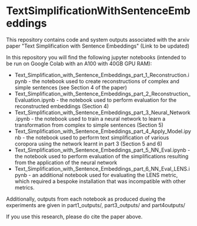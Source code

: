 # TextSimplificationWithSentenceEmbeddings

This repository contains code and system outputs associated with the arxiv paper "Text Simplification with Sentence Embeddings" (Link to be updated)

In this repository you will find the following jupyter notebooks (intended to be run on Google Colab with an A100 with 40GB GPU RAM):
 - Text_Simplification_with_Sentence_Embeddings_part_1_Reconstruction.ipynb - the notebook used to create reconstructions of complex and simple sentences (see Section 4 of the paper)
 - Text_Simplification_with_Sentence_Embeddings_part_2_Reconstruction_Evaluation.ipynb - the notebook used to perform evaluation for the reconstructed embeddings (Section 4)
 - Text_Simplification_with_Sentence_Embeddings_part_3_Neural_Network.ipynb - the notebook used to train a neural network to learn a transformation from complex to simple sentences (Section 5)
 - Text_Simplification_with_Sentence_Embeddings_part_4_Apply_Model.ipynb - the notebook used to perform text simplification of various coropora using the network learnt in part 3 (Section 5 and 6)
 - Text_Simplification_with_Sentence_Embeddings_part_5_NN_Eval.ipynb - the notebook used to perform evaluation of the simplifications resulting from the application of the neural network
 - Text_Simplification_with_Sentence_Embeddings_part_6_NN_Eval_LENS.ipynb - an additional notebook used for evaluating the LENS metric, which required a bespoke installation that was incompatible with other metrics.

Additionally, outputs from each notebook as produced dueing the experiments are given in part1_outputs/, part3_outputs/ and part4outputs/

If you use this research, please do cite the paper above.

